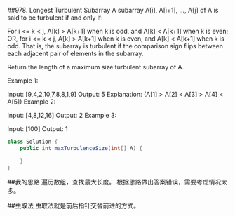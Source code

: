 ##978. Longest Turbulent Subarray
A subarray A[i], A[i+1], ..., A[j] of A is said to be turbulent if and only if:

For i <= k < j, A[k] > A[k+1] when k is odd, and A[k] < A[k+1] when k is even;
OR, for i <= k < j, A[k] > A[k+1] when k is even, and A[k] < A[k+1] when k is odd.
That is, the subarray is turbulent if the comparison sign flips between each adjacent pair of elements in the subarray.

Return the length of a maximum size turbulent subarray of A.

Example 1:

Input: [9,4,2,10,7,8,8,1,9]
Output: 5
Explanation: (A[1] > A[2] < A[3] > A[4] < A[5])
Example 2:

Input: [4,8,12,16]
Output: 2
Example 3:

Input: [100]
Output: 1

```java
class Solution {
    public int maxTurbulenceSize(int[] A) {
        
    }
}
```

##我的思路
遍历数组，查找最大长度。 
根据思路做出答案错误，需要考虑情况太多。

##虫取法
虫取法就是前后指针交替前进的方式。

